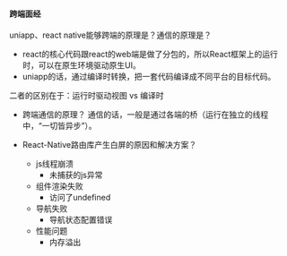
#### 跨端面经
uniapp、react native能够跨端的原理是？通信的原理是？

- react的核心代码跟react的web端是做了分包的，所以React框架上的运行时，可以在原生环境驱动原生UI。
- uniapp的话，通过编译时转换，把一套代码编译成不同平台的目标代码。

二者的区别在于：运行时驱动视图 vs 编译时

- 跨端通信的原理？
通信的话，一般是通过各端的桥（运行在独立的线程中，“一切皆异步”）。

- React-Native路由库产生白屏的原因和解决方案？
    - js线程崩溃
        - 未捕获的js异常
    - 组件渲染失败
        - 访问了undefined
    - 导航失败
        - 导航状态配置错误
    - 性能问题
        - 内存溢出